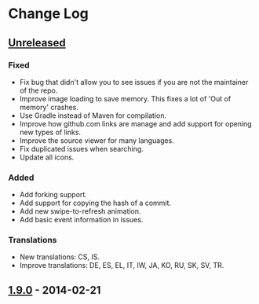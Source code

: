# Change Log

## [Unreleased][unreleased]

### Fixed
- Fix bug that didn't allow you to see issues if you are not the maintainer of the repo.
- Improve image loading to save memory. This fixes a lot of 'Out of memory' crashes.
- Use Gradle instead of Maven for compilation.
- Improve how github.com links are manage and add support for opening new types of links.
- Improve the source viewer for many languages.
- Fix duplicated issues when searching.
- Update all icons.

### Added
- Add forking support.
- Add support for copying the hash of a commit.
- Add new swipe-to-refresh animation.
- Add basic event information in issues.

### Translations
- New translations: CS, IS.
- Improve translations: DE, ES, EL, IT, IW, JA, KO, RU, SK, SV, TR.

## [1.9.0] - 2014-02-21

[unreleased]: https://github.com/github/android/compare/1.9.0...master
[1.9.0]: https://github.com/github/android/releases/tag/1.9.0
